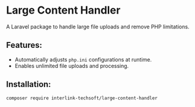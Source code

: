 # Large Content Handler

A Laravel package to handle large file uploads and remove PHP limitations.

## Features:
- Automatically adjusts `php.ini` configurations at runtime.
- Enables unlimited file uploads and processing.

## Installation:
```bash
composer require interlink-techsoft/large-content-handler

